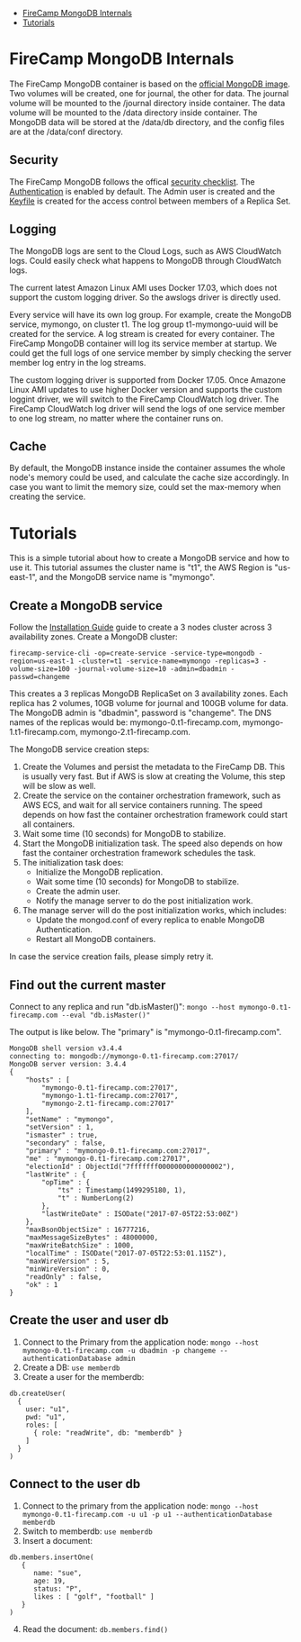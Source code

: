 * [FireCamp MongoDB Internals](https://github.com/cloudstax/firecamp/tree/master/catalog/cassandra#firecamp-mongodb-internals)
* [Tutorials](https://github.com/cloudstax/firecamp/tree/master/catalog/mongodb#tutorials)

# FireCamp MongoDB Internals

The FireCamp MongoDB container is based on the [official MongoDB image](https://hub.docker.com/_/mongo/). Two volumes will be created, one for journal, the other for data. The journal volume will be mounted to the /journal directory inside container. The data volume will be mounted to the /data directory inside container. The MongoDB data will be stored at the /data/db directory, and the config files are at the /data/conf directory.

## Security

The FireCamp MongoDB follows the offical [security checklist](https://docs.mongodb.com/manual/administration/security-checklist). The [Authentication](https://docs.mongodb.com/manual/tutorial/enable-authentication/) is enabled by default. The Admin user is created and the [Keyfile](https://docs.mongodb.com/manual/tutorial/enforce-keyfile-access-control-in-existing-replica-set/) is created for the access control between members of a Replica Set.

## Logging

The MongoDB logs are sent to the Cloud Logs, such as AWS CloudWatch logs. Could easily check what happens to MongoDB through CloudWatch logs.

The current latest Amazon Linux AMI uses Docker 17.03, which does not support the custom logging driver. So the awslogs driver is directly used.

Every service will have its own log group. For example, create the MongoDB service, mymongo, on cluster t1. The log group t1-mymongo-uuid will be created for the service. A log stream is created for every container. The FireCamp MongoDB container will log its service member at startup. We could get the full logs of one service member by simply checking the server member log entry in the log streams.

The custom logging driver is supported from Docker 17.05. Once Amazone Linux AMI updates to use higher Docker version and supports the custom loggint driver, we will switch to the FireCamp CloudWatch log driver. The FireCamp CloudWatch log driver will send the logs of one service member to one log stream, no matter where the container runs on.

## Cache

By default, the MongoDB instance inside the container assumes the whole node's memory could be used, and calculate the cache size accordingly. In case you want to limit the memory size, could set the max-memory when creating the service.


# Tutorials

This is a simple tutorial about how to create a MongoDB service and how to use it. This tutorial assumes the cluster name is "t1", the AWS Region is "us-east-1", and the MongoDB service name is "mymongo".

## Create a MongoDB service
Follow the [Installation Guide](https://github.com/cloudstax/firecamp/tree/master/docs/installation) guide to create a 3 nodes cluster across 3 availability zones. Create a MongoDB cluster:
```
firecamp-service-cli -op=create-service -service-type=mongodb -region=us-east-1 -cluster=t1 -service-name=mymongo -replicas=3 -volume-size=100 -journal-volume-size=10 -admin=dbadmin -passwd=changeme
```

This creates a 3 replicas MongoDB ReplicaSet on 3 availability zones. Each replica has 2 volumes, 10GB volume for journal and 100GB volume for data. The MongoDB admin is "dbadmin", password is "changeme". The DNS names of the replicas would be: mymongo-0.t1-firecamp.com, mymongo-1.t1-firecamp.com, mymongo-2.t1-firecamp.com.

The MongoDB service creation steps:
1. Create the Volumes and persist the metadata to the FireCamp DB. This is usually very fast. But if AWS is slow at creating the Volume, this step will be slow as well.
2. Create the service on the container orchestration framework, such as AWS ECS, and wait for all service containers running. The speed depends on how fast the container orchestration framework could start all containers.
3. Wait some time (10 seconds) for MongoDB to stabilize.
4. Start the MongoDB initialization task. The speed also depends on how fast the container orchestration framework schedules the task.
5. The initialization task does:
   * Initialize the MongoDB replication.
   * Wait some time (10 seconds) for MongoDB to stabilize.
   * Create the admin user.
   * Notify the manage server to do the post initialization work.
6. The manage server will do the post initialization works, which includes:
   * Update the mongod.conf of every replica to enable MongoDB Authentication.
   * Restart all MongoDB containers.

In case the service creation fails, please simply retry it.

## Find out the current master
Connect to any replica and run "db.isMaster()": `mongo --host mymongo-0.t1-firecamp.com --eval "db.isMaster()"`

The output is like below. The "primary" is "mymongo-0.t1-firecamp.com".
```
MongoDB shell version v3.4.4
connecting to: mongodb://mymongo-0.t1-firecamp.com:27017/
MongoDB server version: 3.4.4
{
	"hosts" : [
		"mymongo-0.t1-firecamp.com:27017",
		"mymongo-1.t1-firecamp.com:27017",
		"mymongo-2.t1-firecamp.com:27017"
	],
	"setName" : "mymongo",
	"setVersion" : 1,
	"ismaster" : true,
	"secondary" : false,
	"primary" : "mymongo-0.t1-firecamp.com:27017",
	"me" : "mymongo-0.t1-firecamp.com:27017",
	"electionId" : ObjectId("7fffffff0000000000000002"),
	"lastWrite" : {
		"opTime" : {
			"ts" : Timestamp(1499295180, 1),
			"t" : NumberLong(2)
		},
		"lastWriteDate" : ISODate("2017-07-05T22:53:00Z")
	},
	"maxBsonObjectSize" : 16777216,
	"maxMessageSizeBytes" : 48000000,
	"maxWriteBatchSize" : 1000,
	"localTime" : ISODate("2017-07-05T22:53:01.115Z"),
	"maxWireVersion" : 5,
	"minWireVersion" : 0,
	"readOnly" : false,
	"ok" : 1
}
```

## Create the user and user db
1. Connect to the Primary from the application node: `mongo --host mymongo-0.t1-firecamp.com -u dbadmin -p changeme --authenticationDatabase admin`
2. Create a DB: `use memberdb`
3. Create a user for the memberdb:
```
db.createUser(
  {
    user: "u1",
    pwd: "u1",
    roles: [
      { role: "readWrite", db: "memberdb" }
    ]
  }
)
```

## Connect to the user db
1. Connect to the primary from the application node: `mongo --host mymongo-0.t1-firecamp.com -u u1 -p u1 --authenticationDatabase memberdb`
2. Switch to memberdb: `use memberdb`
3. Insert a document:
```
db.members.insertOne(
   {
      name: "sue",
      age: 19,
      status: "P",
      likes : [ "golf", "football" ]
   }
)
```
4. Read the document: `db.members.find()`

